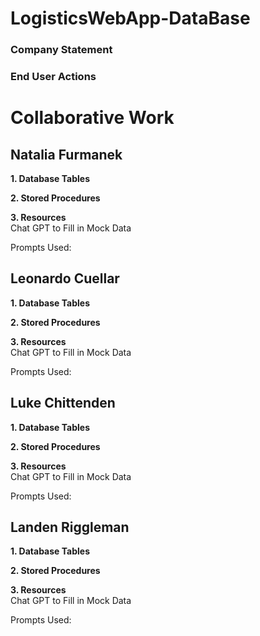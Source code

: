 # LogisticsWebApp-DataBase
### Company Statement

### End User Actions


# Collaborative Work
## Natalia Furmanek 
<strong>1. Database Tables </strong>

<strong>2. Stored Procedures </strong>

<strong>3. Resources </strong>
<br> Chat GPT to Fill in Mock Data </b>
<p> Prompts Used: </p>

## Leonardo Cuellar
<strong>1. Database Tables </strong>

<strong>2. Stored Procedures </strong>

<strong>3. Resources </strong>
<br> Chat GPT to Fill in Mock Data </b>
<p> Prompts Used: </p>

## Luke Chittenden
<strong>1. Database Tables </strong>

<strong>2. Stored Procedures </strong>

<strong>3. Resources </strong>
<br> Chat GPT to Fill in Mock Data </b>
<p> Prompts Used: </p>

## Landen Riggleman
<strong>1. Database Tables </strong>

<strong>2. Stored Procedures </strong>

<strong>3. Resources </strong>
<br> Chat GPT to Fill in Mock Data </b>
<p> Prompts Used: </p>
